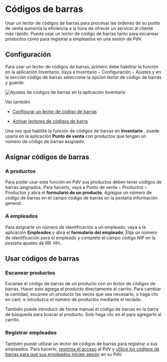 # Códigos de barras

Usar un lector de códigos de barras para procesar las órdenes de su punto de
venta aumenta la eficiencia a la hora de ofrecer un servicio al cliente más
rápido. Puede usar un lector de código de barras tanto para escanear productos
como para registrar a empleados en una sesión de PdV.

## Configuración

Para usar un lector de códigos de barras, primero debe habilitar la función en
la aplicación Inventario. Vaya a Inventario ‣ Configuración ‣ Ajustes y en la
sección código de barras seleccione la opción lector de código de barras y
guarde.

![Ajustes de códigos de barras en la aplicación
Inventario](../../../../_images/barcode-inventory.png)

Ver también

  * [Configurar un lector de código de barras](../../../inventory_and_mrp/barcode/setup/hardware.html)

  * [Activar lectores de códigos de barra](../../../inventory_and_mrp/barcode/setup/software.html)

Una vez que habilite la función de códigos de barras en **Inventario** , puede
usarla en la aplicación **Punto de venta** con productos que tengan un número
de código de barras asignado.

## Asignar códigos de barras

### A productos

Para poder usar esta función en PdV sus productos deben tener códigos de
barras asignados. Para hacerlo, vaya a Punto de venta ‣ Productos ‣ Productos
y abra el **formulario de un producto**. Agregue un número de código de barras
en el campo código de barras en la pestaña información general.

### A empleados

Para asignarle un número de identificación a un empleado, vaya a la aplicación
**Empleados** y abra el **formulario del empleado**. Elija un número de
identificación para el empleado y complete el campo código NIP en la pestaña
ajustes de RR. HH..

## Usar códigos de barras

### Escanear productos

Escanee el código de barras de un producto con un lector de códigos de barras.
Hacer esto agrega el producto directamente al carrito. Para cambiar la
cantidad, escanee un producto las veces que sea necesario, o haga clic en
cant. e introduzca el número de productos mediante el teclado.

También puede introducir de forma manual el código de barras en la barra de
búsqueda para buscar el producto. Solo haga clic en él para agregarlo al
carrito.

### Registrar empleados

También puede utilizar un lector de códigos de barras para registrar a sus
empleados. Para hacerlo, [restrinja el
acceso](../employee_login.html#employee-login-configuration) al PdV y [utilice
los códigos de barras para que sus empleados inicien
sesión](../employee_login.html#employee-login-badge) en su PdV.

